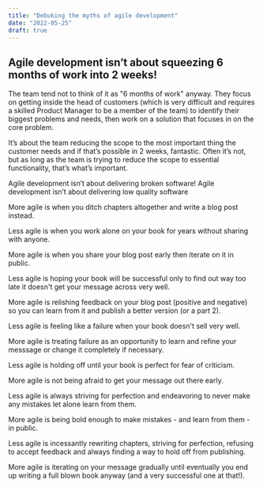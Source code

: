 ```yaml
---
title: "Debuking the myths of agile development"
date: "2022-05-25"
draft: true
---
```


## Agile development isn’t about squeezing 6 months of work into 2 weeks!

The team tend not to think of it as "6 months of work" anyway. They focus on getting inside the head of customers (which is very difficult and
requires a skilled Product Manager to be a member of the team) to identify their biggest problems and needs, then work on a solution that focuses in on the core problem.

It’s about the team reducing the scope to the most important thing the customer needs and if that’s possible in 2 weeks, fantastic. Often it’s not, but as long as the team is trying to reduce the scope to essential functionality, that’s what’s important.

Agile development isn’t about delivering broken software!
Agile development isn’t about delivering low quality software

More agile is when you ditch chapters altogether and write a blog post instead.

Less agile is when you work alone on your book for years without sharing with anyone.

More agile is when you share your blog post early then iterate on it in public.

Less agile is hoping your book will be successful only to find out way too late it doesn't get your message across very well.

More agile is relishing feedback on your blog post (positive and negative) so you can learn from it and publish a better version (or a part 2).

Less agile is feeling like a failure when your book doesn't sell very well.

More agile is treating failure as an opportunity to learn and refine your messsage or change it completely if necessary.

Less agile is holding off until your book is perfect for fear of criticism.

More agile is not being afraid to get your message out there early.

Less agile is always striving for perfection and endeavoring to never make any mistakes let alone learn from them.

More agile is being bold enough to make mistakes - and learn from them - in public.

Less agile is incessantly rewriting chapters, striving for perfection, refusing to accept feedback and always finding a way to hold off from publishing.

More agile is iterating on your message gradually until eventually you end up writing a full blown book anyway (and a very successful one at that!).
